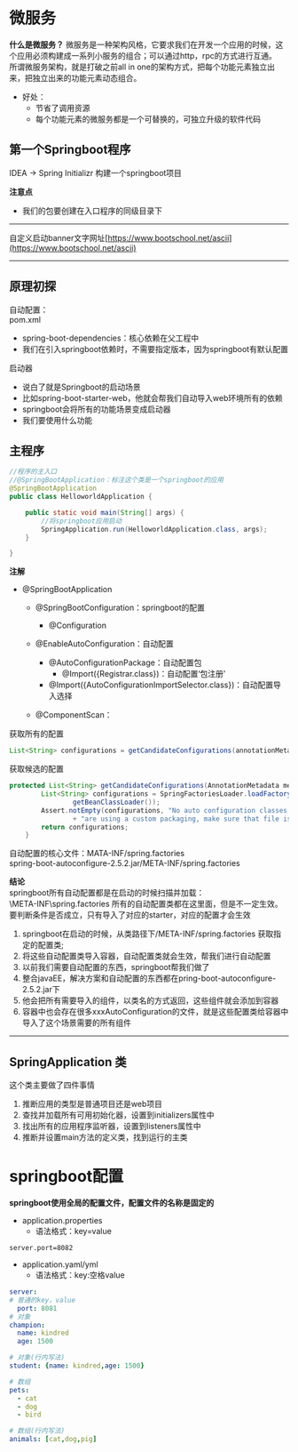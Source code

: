 # 微服务
**什么是微服务？**
微服务是一种架构风格，它要求我们在开发一个应用的时候，这个应用必须构建成一系列小服务的组合；可以通过http，rpc的方式进行互通。  
所谓微服务架构，就是打破之前all in one的架构方式，把每个功能元素独立出来，把独立出来的功能元素动态组合。  
- 好处：
  - 节省了调用资源
  - 每个功能元素的微服务都是一个可替换的，可独立升级的软件代码


## 第一个Springboot程序
IDEA -> Spring Initializr  构建一个springboot项目

**注意点**  
- 我们的包要创建在入口程序的同级目录下  

____

自定义启动banner文字网址[https://www.bootschool.net/ascii](https://www.bootschool.net/ascii)
____

## 原理初探
自动配置：   
pom.xml
- spring-boot-dependencies：核心依赖在父工程中
- 我们在引入springboot依赖时，不需要指定版本，因为springboot有默认配置

启动器  
- 说白了就是Springboot的启动场景
- 比如spring-boot-starter-web，他就会帮我们自动导入web环境所有的依赖
- springboot会将所有的功能场景变成启动器
- 我们要使用什么功能

## 主程序
```java
//程序的主入口
//@SpringBootApplication：标注这个类是一个springboot的应用
@SpringBootApplication
public class HelloworldApplication {

    public static void main(String[] args) {
        //将springboot应用启动
        SpringApplication.run(HelloworldApplication.class, args);
    }

}
```

**注解**
- @SpringBootApplication
  - @SpringBootConfiguration：springboot的配置
    - @Configuration

  - @EnableAutoConfiguration：自动配置
    - @AutoConfigurationPackage：自动配置包
      - @Import({Registrar.class})：自动配置‘包注册’
    - @Import({AutoConfigurationImportSelector.class})：自动配置导入选择  

  - @ComponentScan：


获取所有的配置
```java
List<String> configurations = getCandidateConfigurations(annotationMetadata, attributes);
```

获取候选的配置
```java
protected List<String> getCandidateConfigurations(AnnotationMetadata metadata, AnnotationAttributes attributes) {
		List<String> configurations = SpringFactoriesLoader.loadFactoryNames(getSpringFactoriesLoaderFactoryClass(),
				getBeanClassLoader());
		Assert.notEmpty(configurations, "No auto configuration classes found in META-INF/spring.factories. If you "
				+ "are using a custom packaging, make sure that file is correct.");
		return configurations;
	}
```

自动配置的核心文件：MATA-INF/spring.factories  
spring-boot-autoconfigure-2.5.2.jar/META-INF/spring.factories  

**结论**  
springboot所有自动配置都是在启动的时候扫描并加载：  
\META-INF\spring.factories 所有的自动配置类都在这里面，但是不一定生效。要判断条件是否成立，只有导入了对应的starter，对应的配置才会生效


1. springboot在启动的时候，从类路径下/META-INF/spring.factories 获取指定的配置类;
2. 将这些自动配置类导入容器，自动配置类就会生效，帮我们进行自动配置
3. 以前我们需要自动配置的东西，springboot帮我们做了
4. 整合javaEE，解决方案和自动配置的东西都在pring-boot-autoconfigure-2.5.2.jar下
5. 他会把所有需要导入的组件，以类名的方式返回，这些组件就会添加到容器
6. 容器中也会存在很多xxxAutoConfiguration的文件，就是这些配置类给容器中导入了这个场景需要的所有组件

____
## SpringApplication 类
这个类主要做了四件事情  
1. 推断应用的类型是普通项目还是web项目
2. 查找并加载所有可用初始化器，设置到initializers属性中
3. 找出所有的应用程序监听器，设置到listeners属性中
4. 推断并设置main方法的定义类，找到运行的主类


# springboot配置
**springboot使用全局的配置文件，配置文件的名称是固定的**
- application.properties
  - 语法格式：key=value
```properties
server.port=8082
```

- application.yaml/yml
  - 语法格式：key:空格value
```yaml
server:
# 普通的key，value
  port: 8081
# 对象
champion:
  name: kindred
  age: 1500

# 对象(行内写法)
student: {name: kindred,age: 1500}

# 数组
pets:
  - cat
  - dog
  - bird

# 数组(行内写法)
animals: [cat,dog,pig]
```

